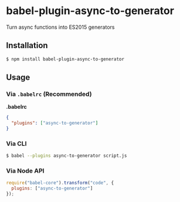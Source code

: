 # babel-plugin-async-to-generator

Turn async functions into ES2015 generators

## Installation

```sh
$ npm install babel-plugin-async-to-generator
```

## Usage

### Via `.babelrc` (Recommended)

**.babelrc**

```json
{
  "plugins": ["async-to-generator"]
}
```

### Via CLI

```sh
$ babel --plugins async-to-generator script.js
```

### Via Node API

```javascript
require("babel-core").transform("code", {
  plugins: ["async-to-generator"]
});
```
